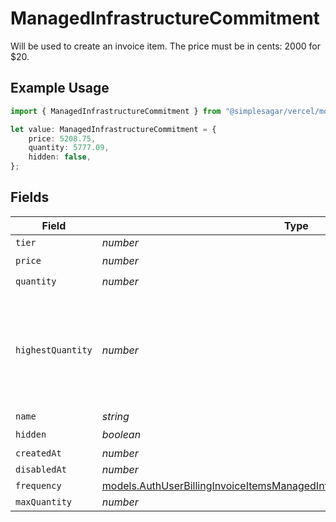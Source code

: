 # ManagedInfrastructureCommitment

Will be used to create an invoice item. The price must be in cents: 2000 for $20.

## Example Usage

```typescript
import { ManagedInfrastructureCommitment } from "@simplesagar/vercel/models/authuser.js";

let value: ManagedInfrastructureCommitment = {
    price: 5208.75,
    quantity: 5777.09,
    hidden: false,
};
```

## Fields

| Field                                                                                                                                                          | Type                                                                                                                                                           | Required                                                                                                                                                       | Description                                                                                                                                                    |
| -------------------------------------------------------------------------------------------------------------------------------------------------------------- | -------------------------------------------------------------------------------------------------------------------------------------------------------------- | -------------------------------------------------------------------------------------------------------------------------------------------------------------- | -------------------------------------------------------------------------------------------------------------------------------------------------------------- |
| `tier`                                                                                                                                                         | *number*                                                                                                                                                       | :heavy_minus_sign:                                                                                                                                             | N/A                                                                                                                                                            |
| `price`                                                                                                                                                        | *number*                                                                                                                                                       | :heavy_check_mark:                                                                                                                                             | N/A                                                                                                                                                            |
| `quantity`                                                                                                                                                     | *number*                                                                                                                                                       | :heavy_check_mark:                                                                                                                                             | N/A                                                                                                                                                            |
| `highestQuantity`                                                                                                                                              | *number*                                                                                                                                                       | :heavy_minus_sign:                                                                                                                                             | The highest quantity in the current period. Used to render the correct enable/disable UI for add-ons.                                                          |
| `name`                                                                                                                                                         | *string*                                                                                                                                                       | :heavy_minus_sign:                                                                                                                                             | N/A                                                                                                                                                            |
| `hidden`                                                                                                                                                       | *boolean*                                                                                                                                                      | :heavy_check_mark:                                                                                                                                             | N/A                                                                                                                                                            |
| `createdAt`                                                                                                                                                    | *number*                                                                                                                                                       | :heavy_minus_sign:                                                                                                                                             | N/A                                                                                                                                                            |
| `disabledAt`                                                                                                                                                   | *number*                                                                                                                                                       | :heavy_minus_sign:                                                                                                                                             | N/A                                                                                                                                                            |
| `frequency`                                                                                                                                                    | [models.AuthUserBillingInvoiceItemsManagedInfrastructureCommitmentFrequency](../models/authuserbillinginvoiceitemsmanagedinfrastructurecommitmentfrequency.md) | :heavy_minus_sign:                                                                                                                                             | N/A                                                                                                                                                            |
| `maxQuantity`                                                                                                                                                  | *number*                                                                                                                                                       | :heavy_minus_sign:                                                                                                                                             | N/A                                                                                                                                                            |